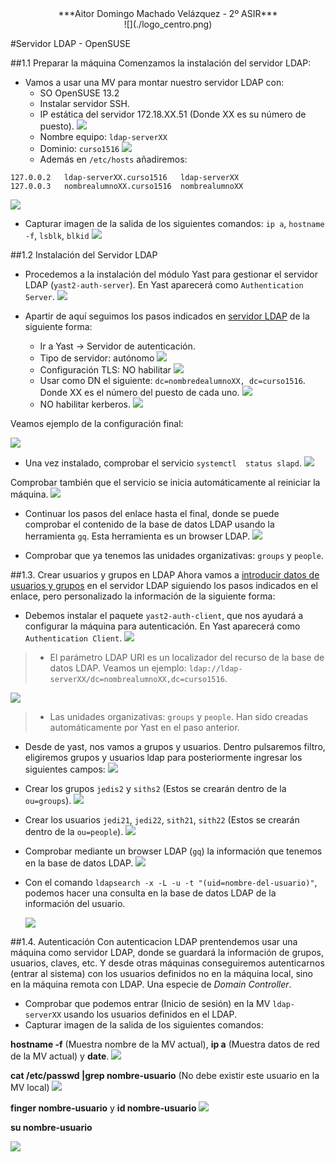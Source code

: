 <center>***Aitor Domingo Machado Velázquez - 2º ASIR***</center> 

<center>![](./logo_centro.png)</center>

#Servidor LDAP - OpenSUSE

##1.1 Preparar la máquina
Comenzamos la instalación del servidor LDAP:
* Vamos a usar una MV para montar nuestro servidor LDAP con:
    * SO OpenSUSE 13.2
    * Instalar servidor SSH.
    * IP estática del servidor 172.18.XX.51 (Donde XX es su número de puesto).
      ![](./1.png)
    * Nombre equipo: `ldap-serverXX`
    * Dominio: `curso1516`
      ![](./2.png)
    * Además en `/etc/hosts` añadiremos:
```
127.0.0.2   ldap-serverXX.curso1516   ldap-serverXX
127.0.0.3   nombrealumnoXX.curso1516  nombrealumnoXX
```
![](./7.png)

* Capturar imagen de la salida de los siguientes comandos: `ip a`, `hostname -f`, `lsblk`, `blkid`
![](./18.png)

##1.2 Instalación del Servidor LDAP
* Procedemos a la instalación del módulo Yast para gestionar el servidor LDAP (`yast2-auth-server`).
En Yast aparecerá como `Authentication Server`.
![](./5.png)

* Apartir de aquí seguimos los pasos indicados en [servidor LDAP](https://es.opensuse.org/Configurar_LDAP_usando_YaST)
de la siguiente forma:
   * Ir a Yast -> Servidor de autenticación.
   * Tipo de servidor: autónomo
    ![](./11.png)
   * Configuración TLS: NO habilitar
    ![](./12.png)
   * Usar como DN el siguiente: `dc=nombredealumnoXX, dc=curso1516`. Donde XX es el número del puesto de cada uno.
    ![](./13.png)
   * NO habilitar kerberos.
    ![](./14.png)

Veamos ejemplo de la configuración final:

  ![](./15.png)

* Una vez instalado, comprobar el servicio `systemctl  status slapd`. 
    ![](./16.png)

Comprobar también que el servicio se inicia automáticamente al reiniciar la máquina. 
    ![](./17.png)
    
* Continuar los pasos del enlace hasta el final, donde se puede comprobar el contenido
de la base de datos LDAP usando la herramienta `gq`. Esta herramienta es un browser LDAP.
    ![](./19.png)

* Comprobar que ya tenemos las unidades organizativas: `groups` y `people`.

##1.3. Crear usuarios y grupos en LDAP
Ahora vamos a [introducir datos de usuarios y grupos](https://es.opensuse.org/Ingreso_de_usuarios_y_grupos_en_LDAP_usando_YaST)
en el servidor LDAP siguiendo los pasos indicados en el enlace, pero personalizado la información de la siguiente
forma:

* Debemos instalar el paquete `yast2-auth-client`, que nos ayudará a configurar la máquina para autenticación.
En Yast aparecerá como `Authentication Client`.
![](./6.png)

> * El parámetro LDAP URI es un localizador del recurso de la base de datos LDAP. 
Veamos un ejemplo: `ldap://ldap-serverXX/dc=nombrealumnoXX,dc=curso1516`.

![](./21.png)

> * Las unidades organizativas: `groups` y `people`. Han sido creadas 
automáticamente por Yast en el paso anterior.

* Desde de yast, nos vamos a grupos y usuarios. Dentro pulsaremos filtro, eligiremos grupos y usuarios ldap para posteriormente ingresar los siguientes campos:
  ![](./24.png)
  
* Crear los grupos `jedis2` y `siths2` (Estos se crearán dentro de la `ou=groups`).
  ![](./22.png)

* Crear los usuarios `jedi21`, `jedi22`, `sith21`, `sith22` (Estos se crearán dentro de la `ou=people`).
  ![](./23.png)

* Comprobar mediante un browser LDAP (`gq`) la información que tenemos en la base de datos LDAP.
  ![](./25.png)

* Con el comando `ldapsearch -x -L -u -t "(uid=nombre-del-usuario)"`, podemos hacer una consulta en la base
de datos LDAP de la información del usuario.

  ![](./27.png)

##1.4. Autenticación
Con autenticacion LDAP prentendemos usar una máquina como servidor LDAP,
donde se guardará la información de grupos, usuarios, claves, etc. Y desde
otras máquinas conseguiremos autenticarnos (entrar al sistema) con los 
usuarios definidos no en la máquina local, sino en la máquina remota con
LDAP. Una especie de *Domain Controller*.

* Comprobar que podemos entrar (Inicio de sesión) en la MV `ldap-serverXX` usando los usuarios
definidos en el LDAP.
* Capturar imagen de la salida de los siguientes comandos:

**hostname -f** (Muestra nombre de la MV actual), **ip a** (Muestra datos de red de la MV actual) y **date**.
![](./28.png)

**cat /etc/passwd |grep nombre-usuario** (No debe existir este usuario en la MV local)
![](./29.png)

**finger nombre-usuario** y **id nombre-usuario**
![](./30.png)

**su nombre-usuario**

![](./26.png)
